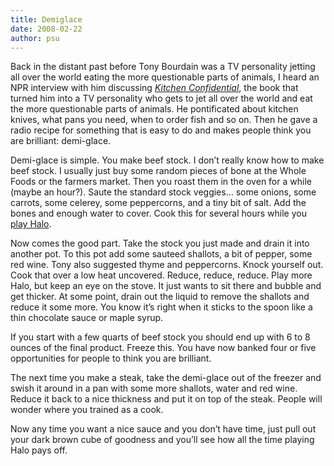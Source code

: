 ```yaml
---
title: Demiglace
date: 2008-02-22
author: psu
---
```


<p>Back in the distant past before Tony Bourdain was a TV personality jetting all
over the world eating the more questionable parts of animals, I heard an NPR
interview with him discussing <em><a href="http://www.amazon.com
/Kitchen-Confidential-Updated-Adventures-Underbelly/dp/0060899220/">Kitchen Confidential</a></em>, the book
that turned him into a TV personality who gets to jet all over the world and
eat the more questionable parts of animals. He pontificated about kitchen
knives, what pans you need, when to order fish and so on. Then he gave a radio
recipe for something that is easy to do and makes people think you are
brilliant: demi-glace.</p>

<p>Demi-glace is simple. You make beef stock. I don&rsquo;t really know how to make
beef stock. I usually just buy some random pieces of bone at the Whole Foods
or the farmers market. Then you roast them in the oven for a while (maybe an
hour?). Saute the standard stock veggies&hellip; some onions, some carrots, some
celerey, some peppercorns, and a tiny bit of salt. Add the bones and enough
water to cover. Cook this for several hours while you <a href="http://tleaves.com/2005/01/28/lazy-food/">play
Halo</a>.</p>

<p>Now comes the good part. Take the stock you just made and drain it into
another pot. To this pot add some sauteed shallots, a bit of pepper, some red
wine. Tony also suggested thyme and peppercorns. Knock yourself out. Cook that
over a low heat uncovered. Reduce, reduce, reduce. Play more Halo, but keep an
eye on the stove. It just wants to sit there and bubble and get thicker. At
some point, drain out the liquid to remove the shallots and reduce it some
more. You know it&rsquo;s right when it sticks to the spoon like a thin chocolate
sauce or maple syrup.</p>

<p>If you start with a few quarts of beef stock you should end up with 6 to 8
ounces of the final product. Freeze this. You have now banked four or five
opportunities for people to think you are brilliant.</p>

<p>The next time you make a steak, take the demi-glace out of the freezer and
swish it around in a pan with some more shallots, water and red wine. Reduce
it back to a nice thickness and put it on top of the steak. People will wonder
where you trained as a cook.</p>

<p>Now any time you want a nice sauce and you don&rsquo;t have time, just pull out your
dark brown cube of goodness and you&rsquo;ll see how all the time playing Halo pays
off.</p>
